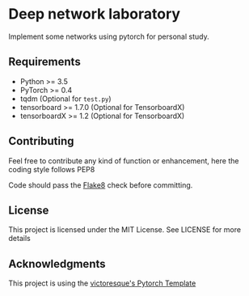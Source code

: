 # Deep network laboratory
Implement some networks using pytorch for personal study.

## Requirements
* Python >= 3.5
* PyTorch >= 0.4
* tqdm (Optional for `test.py`)
* tensorboard >= 1.7.0 (Optional for TensorboardX)
* tensorboardX >= 1.2 (Optional for TensorboardX)

## Contributing
Feel free to contribute any kind of function or enhancement, here the coding style follows PEP8

Code should pass the [Flake8](http://flake8.pycqa.org/en/latest/) check before committing.

## License
This project is licensed under the MIT License. See  LICENSE for more details

## Acknowledgments
This project is using the [victoresque's Pytorch Template](https://github.com/victoresque/pytorch-template)
